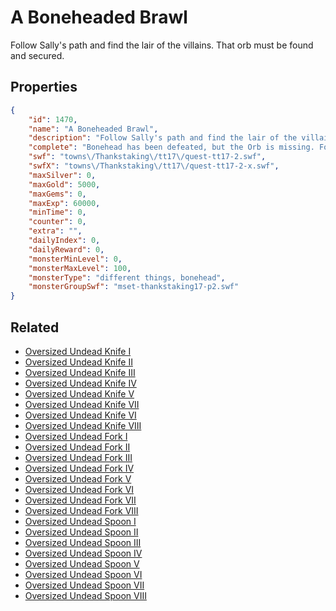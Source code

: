 # A Boneheaded Brawl

Follow Sally's path and find the lair of the villains. That orb must be found and secured.

## Properties

```json
{
    "id": 1470,
    "name": "A Boneheaded Brawl",
    "description": "Follow Sally's path and find the lair of the villains. That orb must be found and secured.",
    "complete": "Bonehead has been defeated, but the Orb is missing. For now, however, it's time for friends, fun, and feasting. Happy Thankstaking!",
    "swf": "towns\/Thankstaking\/tt17\/quest-tt17-2.swf",
    "swfX": "towns\/Thankstaking\/tt17\/quest-tt17-2-x.swf",
    "maxSilver": 0,
    "maxGold": 5000,
    "maxGems": 0,
    "maxExp": 60000,
    "minTime": 0,
    "counter": 0,
    "extra": "",
    "dailyIndex": 0,
    "dailyReward": 0,
    "monsterMinLevel": 0,
    "monsterMaxLevel": 100,
    "monsterType": "different things, bonehead",
    "monsterGroupSwf": "mset-thankstaking17-p2.swf"
}
```

## Related

- [Oversized Undead Knife I](../items/17723-oversized-undead-knife-i.md)
- [Oversized Undead Knife II](../items/17724-oversized-undead-knife-ii.md)
- [Oversized Undead Knife III](../items/17725-oversized-undead-knife-iii.md)
- [Oversized Undead Knife IV](../items/17726-oversized-undead-knife-iv.md)
- [Oversized Undead Knife V](../items/17727-oversized-undead-knife-v.md)
- [Oversized Undead Knife VII](../items/17728-oversized-undead-knife-vii.md)
- [Oversized Undead Knife VI](../items/17729-oversized-undead-knife-vi.md)
- [Oversized Undead Knife VIII](../items/17730-oversized-undead-knife-viii.md)
- [Oversized Undead Fork I](../items/17731-oversized-undead-fork-i.md)
- [Oversized Undead Fork II](../items/17732-oversized-undead-fork-ii.md)
- [Oversized Undead Fork III](../items/17733-oversized-undead-fork-iii.md)
- [Oversized Undead Fork IV](../items/17734-oversized-undead-fork-iv.md)
- [Oversized Undead Fork V](../items/17735-oversized-undead-fork-v.md)
- [Oversized Undead Fork VI](../items/17736-oversized-undead-fork-vi.md)
- [Oversized Undead Fork VII](../items/17737-oversized-undead-fork-vii.md)
- [Oversized Undead Fork VIII](../items/17738-oversized-undead-fork-viii.md)
- [Oversized Undead Spoon I](../items/17739-oversized-undead-spoon-i.md)
- [Oversized Undead Spoon II](../items/17740-oversized-undead-spoon-ii.md)
- [Oversized Undead Spoon III](../items/17741-oversized-undead-spoon-iii.md)
- [Oversized Undead Spoon IV](../items/17742-oversized-undead-spoon-iv.md)
- [Oversized Undead Spoon V](../items/17743-oversized-undead-spoon-v.md)
- [Oversized Undead Spoon VI](../items/17744-oversized-undead-spoon-vi.md)
- [Oversized Undead Spoon VII](../items/17745-oversized-undead-spoon-vii.md)
- [Oversized Undead Spoon VIII](../items/17746-oversized-undead-spoon-viii.md)

